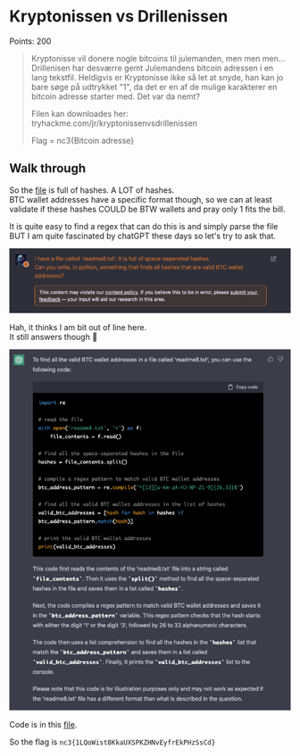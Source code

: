 # Kryptonissen vs Drillenissen

Points: 200

> Kryptonisse vil donere nogle bitcoins til julemanden, men men men... Drillenisen har desværre gemt Julemandens bitcoin adressen i en lang tekstfil. Heldigvis er Kryptonisse ikke så let at snyde, han kan jo bare søge på udtrykket "1", da det er en af de mulige karakterer en bitcoin adresse starter med. Det var da nemt?
>
> Filen kan downloades her: tryhackme.com/jr/kryptonissenvsdrillenissen
>
> Flag = nc3{Bitcoin adresse}

## Walk through

So the [file](./readme8.txt) is full of hashes. A LOT of hashes.  
BTC wallet addresses have a specific format though, so we can at least validate if these hashes COULD be BTW wallets and pray only 1 fits the bill.

It is quite easy to find a regex that can do this is and simply parse the file BUT I am quite fascinated by chatGPT these days so let's try to ask that.  

![Picture of me asking the bot to solve this](chadQuestion.png)

Hah, it thinks I am bit out of line here.  
It still answers though 🤷

![Picture of the answer](chadAnswer.png)

Code is in this [file](find.py).

So the flag is `nc3{1LQoWist8KkaUXSPKZHNvEyfrEkPHzSsCd}`